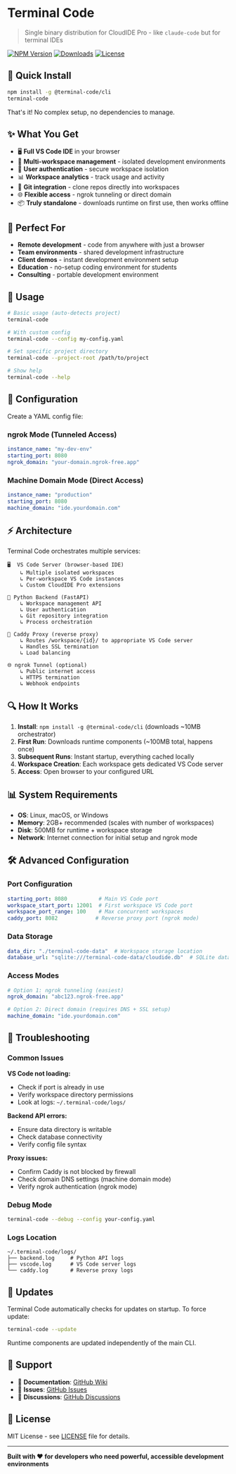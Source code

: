 # Terminal Code

> Single binary distribution for CloudIDE Pro - like `claude-code` but for terminal IDEs

[![NPM Version](https://img.shields.io/npm/v/@terminal-code/cli)](https://www.npmjs.com/package/@terminal-code/cli)
[![Downloads](https://img.shields.io/github/downloads/terminal-code/terminal-code/total)](https://github.com/terminal-code/terminal-code/releases)
[![License](https://img.shields.io/npm/l/@terminal-code/cli)](https://www.npmjs.com/package/@terminal-code/cli)

## 🚀 Quick Install

```bash
npm install -g @terminal-code/cli
terminal-code
```

That's it! No complex setup, no dependencies to manage.

## ✨ What You Get

- 🖥️ **Full VS Code IDE** in your browser
- 👥 **Multi-workspace management** - isolated development environments  
- 🔐 **User authentication** - secure workspace isolation
- 📊 **Workspace analytics** - track usage and activity
- 🔄 **Git integration** - clone repos directly into workspaces
- 🌐 **Flexible access** - ngrok tunneling or direct domain
- 📦 **Truly standalone** - downloads runtime on first use, then works offline

## 🎯 Perfect For

- **Remote development** - code from anywhere with just a browser
- **Team environments** - shared development infrastructure
- **Client demos** - instant development environment setup
- **Education** - no-setup coding environment for students
- **Consulting** - portable development environment

## 📖 Usage

```bash
# Basic usage (auto-detects project)
terminal-code

# With custom config
terminal-code --config my-config.yaml

# Set specific project directory
terminal-code --project-root /path/to/project

# Show help
terminal-code --help
```

## 🔧 Configuration

Create a YAML config file:

### ngrok Mode (Tunneled Access)
```yaml
instance_name: "my-dev-env"
starting_port: 8080
ngrok_domain: "your-domain.ngrok-free.app"
```

### Machine Domain Mode (Direct Access)
```yaml
instance_name: "production"
starting_port: 8080  
machine_domain: "ide.yourdomain.com"
```

## ⚡ Architecture

Terminal Code orchestrates multiple services:

```
🖥️  VS Code Server (browser-based IDE)
    ↳ Multiple isolated workspaces
    ↳ Per-workspace VS Code instances
    ↳ Custom CloudIDE Pro extensions

🐍 Python Backend (FastAPI)
    ↳ Workspace management API
    ↳ User authentication
    ↳ Git repository integration
    ↳ Process orchestration

🔀 Caddy Proxy (reverse proxy)
    ↳ Routes /workspace/{id}/ to appropriate VS Code server
    ↳ Handles SSL termination
    ↳ Load balancing

🌐 ngrok Tunnel (optional)
    ↳ Public internet access
    ↳ HTTPS termination
    ↳ Webhook endpoints
```

## 🔍 How It Works

1. **Install**: `npm install -g @terminal-code/cli` (downloads ~10MB orchestrator)
2. **First Run**: Downloads runtime components (~100MB total, happens once)
3. **Subsequent Runs**: Instant startup, everything cached locally
4. **Workspace Creation**: Each workspace gets dedicated VS Code server
5. **Access**: Open browser to your configured URL

## 📊 System Requirements

- **OS**: Linux, macOS, or Windows
- **Memory**: 2GB+ recommended (scales with number of workspaces)
- **Disk**: 500MB for runtime + workspace storage
- **Network**: Internet connection for initial setup and ngrok mode

## 🛠️ Advanced Configuration

### Port Configuration
```yaml
starting_port: 8080          # Main VS Code port
workspace_start_port: 12001  # First workspace VS Code port  
workspace_port_range: 100    # Max concurrent workspaces
caddy_port: 8082            # Reverse proxy port (ngrok mode)
```

### Data Storage
```yaml
data_dir: "./terminal-code-data"  # Workspace storage location
database_url: "sqlite:///terminal-code-data/cloudide.db"  # SQLite database
```

### Access Modes
```yaml
# Option 1: ngrok tunneling (easiest)
ngrok_domain: "abc123.ngrok-free.app"

# Option 2: Direct domain (requires DNS + SSL setup)
machine_domain: "ide.yourdomain.com"  
```

## 🔧 Troubleshooting

### Common Issues

**VS Code not loading:**
- Check if port is already in use
- Verify workspace directory permissions
- Look at logs: `~/.terminal-code/logs/`

**Backend API errors:**
- Ensure data directory is writable  
- Check database connectivity
- Verify config file syntax

**Proxy issues:**
- Confirm Caddy is not blocked by firewall
- Check domain DNS settings (machine domain mode)
- Verify ngrok authentication (ngrok mode)

### Debug Mode
```bash
terminal-code --debug --config your-config.yaml
```

### Logs Location
```
~/.terminal-code/logs/
├── backend.log     # Python API logs
├── vscode.log      # VS Code server logs  
└── caddy.log       # Reverse proxy logs
```

## 🔄 Updates

Terminal Code automatically checks for updates on startup. To force update:

```bash
terminal-code --update
```

Runtime components are updated independently of the main CLI.

## 🤝 Support

- 📖 **Documentation**: [GitHub Wiki](https://github.com/terminal-code/terminal-code/wiki)
- 🐛 **Issues**: [GitHub Issues](https://github.com/terminal-code/terminal-code/issues)  
- 💬 **Discussions**: [GitHub Discussions](https://github.com/terminal-code/terminal-code/discussions)

## 📄 License

MIT License - see [LICENSE](LICENSE) file for details.

---

**Built with ❤️ for developers who need powerful, accessible development environments**